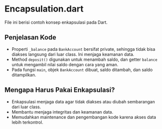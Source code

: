 # Encapsulation.dart

File ini berisi contoh konsep enkapsulasi pada Dart.

## Penjelasan Kode
- Properti `_balance` pada `BankAccount` bersifat private, sehingga tidak bisa diakses langsung dari luar class. Ini menjaga keamanan data.
- Method `deposit()` digunakan untuk menambah saldo, dan getter `balance` untuk mengambil nilai saldo dengan cara yang aman.
- Pada fungsi `main`, objek `BankAccount` dibuat, saldo ditambah, dan saldo ditampilkan.

## Mengapa Harus Pakai Enkapsulasi?
- Enkapsulasi menjaga data agar tidak diakses atau diubah sembarangan dari luar class.
- Membantu menjaga integritas dan keamanan data.
- Memudahkan maintenance dan pengembangan kode karena akses data lebih terkontrol.
